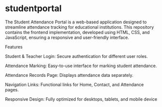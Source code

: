 # studentportal

The Student Attendance Portal is a web-based application designed to streamline attendance tracking for educational institutions. This repository contains the frontend implementation, developed using HTML, CSS, and JavaScript, ensuring a responsive and user-friendly interface.


Features

Student & Teacher Login: Secure authentication for different user roles.

Attendance Marking: Easy-to-use interface for marking student attendance.

Attendance Records Page: Displays attendance data separately.

Navigation Links: Functional links for Home, Contact, and Attendance pages.

Responsive Design: Fully optimized for desktops, tablets, and mobile device
